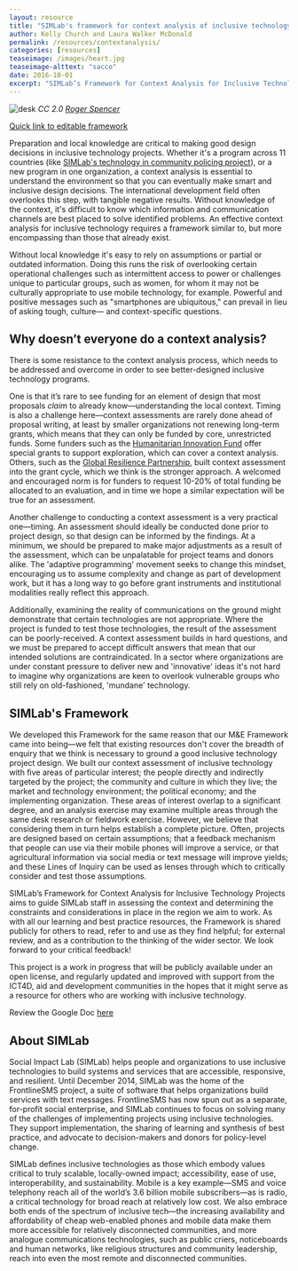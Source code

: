 ```yaml
---
layout: resource
title: "SIMLab's framework for context analysis of inclusive technology in social change projects"
author: Kelly Church and Laura Walker McDonald
permalink: /resources/contextanalysis/
categories: [resources]
teaseimage: /images/heart.jpg
teaseimage-alttext: "sacco"
date: 2016-10-01
excerpt: "SIMLab’s Framework for Context Analysis for Inclusive Technology Projects aims to guide our staff in assessing the context and determining the constraints and considerations in place in the region we aim to work."
---
```

![desk]({{site.baseurl}}/images/heart.jpg)
*CC 2.0 [Roger Spencer](https://www.flickr.com/photos/photospencer)*

[Quick link to editable framework](https://docs.google.com/document/d/1-RvVky0ubjH1qxP201AvNeCIeTJHsyZ3qGVIK-iUDYM/edit#heading=h.92iqc36bfg7)

Preparation and local knowledge are critical to making good design decisions in inclusive technology projects. Whether it's a program across 11 countries (like [SIMLab's technology in community policing project](http://simlab.org/blog/2016/02/08/icts-and-human-security/)), or a new program in one organization, a context analysis is essential to understand the environment so that you can eventually make smart and inclusive design decisions. The international development field often overlooks this step, with tangible negative results. Without knowledge of the context, it's difficult to know which information and communication channels are best placed to solve identified problems. An effective context analysis for inclusive technology requires a framework similar to, but more encompassing than those that already exist.

Without local knowledge it's easy to rely on assumptions or partial or outdated information. Doing this runs the risk of overlooking certain operational challenges such as intermittent access to power or challenges unique to particular groups, such as women, for whom it may not be culturally appropriate to use mobile technology, for example. Powerful and positive messages such as "smartphones are ubiquitous," can prevail in lieu of asking tough, culture&mdash; and context-specific questions.

## Why doesn’t everyone do a context analysis?

There is some resistance to the context analysis process, which needs to be addressed and overcome in order to see better-designed inclusive technology programs.

One is that it’s rare to see funding for an element of design that most proposals *claim* to already know&mdash;understanding the local context. Timing is also a challenge here&mdash;context assessments are rarely done ahead of proposal writing, at least by smaller organizations not renewing long-term grants, which means that they can only be funded by core, unrestricted funds. Some funders such as the [Humanitarian Innovation Fund](http://www.elrha.org/hif/home/) offer special grants to support exploration, which can cover a context analysis. Others, such as the
[Global Resilience Partnership](http://www.globalresiliencepartnership.org/), built context assessment into the grant cycle, which we think is the stronger approach. A welcomed and encouraged norm is for funders to request 10-20% of total funding be allocated to an evaluation, and in time we hope a similar expectation will be true for an assessment.

Another challenge to conducting a context assessment is a very practical one&mdash;timing. An assessment should ideally be conducted done prior to project design, so that design can be informed by the findings. At a minimum, we should be prepared to make major adjustments as a result of the assessment, which can be unpalatable for project teams and donors alike. The 'adaptive programming' movement seeks to change this mindset, encouraging us to assume complexity and change as part of development work, but it has a long way to go before grant instruments and institutional modalities really reflect this approach.

Additionally, examining the reality of communications on the ground might demonstrate that certain technologies are not appropriate. Where the project is funded to test those technologies, the result of the assessment can be poorly-received. A context assessment builds in hard questions, and we must be prepared to accept difficult answers that mean that our intended solutions are contraindicated. In a sector where organizations are under constant pressure to deliver new and 'innovative' ideas it's not hard to imagine why organizations are keen to overlook vulnerable groups who still rely on old-fashioned, 'mundane' technology.

## SIMLab's Framework

We developed this Framework for the same reason that our M&E Framework came into being&mdash;we felt that existing resources don't cover the breadth of enquiry that we think is necessary to ground a good inclusive technology project design. We built our context assessment of inclusive technology with five areas of particular interest; the people directly and indirectly targeted by the project; the community and culture in which they live; the market and technology environment; the political economy; and the implementing organization. These areas of interest overlap to a significant degree, and an analysis exercise may examine multiple areas through the same desk research or fieldwork exercise. However, we believe that considering them in turn helps establish a complete picture. Often, projects are designed based on certain assumptions; that a feedback mechanism that people can use via their mobile phones will improve a service, or that agricultural information via social media or text message will improve yields; and these Lines of Inquiry can be used as lenses through which to critically consider and test those assumptions.

SIMLab’s Framework for Context Analysis for Inclusive Technology Projects aims to guide SIMLab staff in assessing the context and determining the constraints and considerations in place in the region we aim to work. As with all our learning and best practice resources, the Framework is shared publicly for others to read, refer to and use as they find helpful; for external review, and as a contribution to the thinking of the wider sector. We look forward to your critical feedback!

This project is a work in progress that will be publicly available under an open license, and regularly updated and improved with support from the ICT4D, aid and development communities in the hopes that it might serve as a resource for others who are working with inclusive technology.

Review the Google Doc [here](https://docs.google.com/document/d/1-RvVky0ubjH1qxP201AvNeCIeTJHsyZ3qGVIK-iUDYM/edit#heading=h.92iqc36bfg7)

## About SIMLab

Social Impact Lab (SIMLab) helps people and organizations to use inclusive technologies to build systems and services that are accessible, responsive, and resilient. Until December 2014, SIMLab was the home of the FrontlineSMS project, a suite of software that helps organizations build services with text messages. FrontlineSMS has now spun out as a separate, for-profit social enterprise, and SIMLab continues to focus on solving many of the challenges of implementing projects using inclusive technologies. They support implementation, the sharing of learning and synthesis of best practice, and advocate to decision-makers and donors for policy-level change.

SIMLab defines inclusive technologies as those which embody values critical to truly scalable, locally-owned impact; accessibility, ease of use, interoperability, and sustainability. Mobile is a key example—SMS and voice telephony reach all of the world’s 3.6 billion mobile subscribers&mdash;as is radio, a critical technology for broad reach at relatively low cost. We also embrace both ends of the spectrum of inclusive tech&mdash;the increasing availability and affordability of cheap web-enabled phones and mobile data make them more accessible for relatively disconnected communities, and more analogue communications technologies, such as public criers, noticeboards and human networks, like religious structures and community leadership, reach into even the most remote and disconnected communities.

